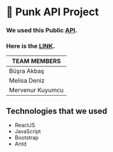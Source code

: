 # 🍻 Punk API Project

### We used this Public [API](https://api.punkapi.com/v2/beers). 

### Here is the [LINK](https://punk-api-project-trc.netlify.app).

|TEAM MEMBERS|
|---------|
|Büşra Akbaş|
|Melisa Deniz|
|Mervenur Kuyumcu|

## Technologies that we used
- ReactJS
- JavaScript
- Bootstrap
- Antd

